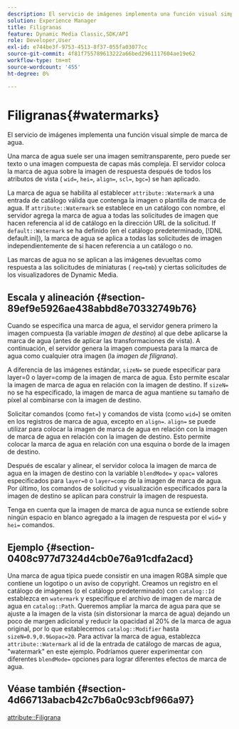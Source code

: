 ```yaml
---
description: El servicio de imágenes implementa una función visual simple de marca de agua.
solution: Experience Manager
title: Filigranas
feature: Dynamic Media Classic,SDK/API
role: Developer,User
exl-id: e744be3f-9753-4513-8f37-055fa03077cc
source-git-commit: 4f81f755789613222a66bed2961117604ae19e62
workflow-type: tm+mt
source-wordcount: '455'
ht-degree: 0%

---
```


# Filigranas{#watermarks}

El servicio de imágenes implementa una función visual simple de marca de agua.

Una marca de agua suele ser una imagen semitransparente, pero puede ser texto o una imagen compuesta de capas más compleja. El servidor coloca la marca de agua sobre la imagen de respuesta después de todos los atributos de vista ( `wid=`, `hei=`, `align=`, `scl=`, `bgc=`) se han aplicado.

La marca de agua se habilita al establecer `attribute::Watermark` a una entrada de catálogo válida que contenga la imagen o plantilla de marca de agua. If `attribute::Watermark` se establece en un catálogo con nombre, el servidor agrega la marca de agua a todas las solicitudes de imagen que hacen referencia al id de catálogo en la dirección URL de la solicitud. If `default::Watermark` se ha definido (en el catálogo predeterminado, [!DNL default.ini]), la marca de agua se aplica a todas las solicitudes de imagen independientemente de si hacen referencia a un catálogo o no.

Las marcas de agua no se aplican a las imágenes devueltas como respuesta a las solicitudes de miniaturas ( `req=tmb`) y ciertas solicitudes de los visualizadores de Dynamic Media.

## Escala y alineación {#section-89ef9e5926ae438abbd8e70332749b76}

Cuando se especifica una marca de agua, el servidor genera primero la imagen compuesta (la variable *imagen de destino*) al que debe aplicarse la marca de agua (antes de aplicar las transformaciones de vista). A continuación, el servidor genera la imagen compuesta para la marca de agua como cualquier otra imagen (la *imagen de filigrana*).

A diferencia de las imágenes estándar, `sizeN=` se puede especificar para layer=0 o layer=comp de la imagen de marca de agua. Esto permite escalar la imagen de marca de agua en relación con la imagen de destino. If `sizeN=` no se ha especificado, la imagen de marca de agua mantiene su tamaño de píxel al combinarse con la imagen de destino.

Solicitar comandos (como `fmt=`) y comandos de vista (como `wid=`) se omiten en los registros de marca de agua, excepto en `align=`. `align=` se puede utilizar para colocar la imagen de marca de agua en relación con la imagen de marca de agua en relación con la imagen de destino. Esto permite colocar la marca de agua en relación con una esquina o borde de la imagen de destino.

Después de escalar y alinear, el servidor coloca la imagen de marca de agua en la imagen de destino con la variable `blendMode=` y `opac=` valores especificados para `layer=0` o `layer=comp` de la imagen de marca de agua. Por último, los comandos de solicitud y visualización especificados para la imagen de destino se aplican para construir la imagen de respuesta.

Tenga en cuenta que la imagen de marca de agua nunca se extiende sobre ningún espacio en blanco agregado a la imagen de respuesta por el `wid=` y `hei=` comandos.

## Ejemplo {#section-0408c977d7324d4cb0e76a91cdfa2acd}

Una marca de agua típica puede consistir en una imagen RGBA simple que contiene un logotipo o un aviso de copyright. Creamos un registro en el catálogo de imágenes (o el catálogo predeterminado) con `catalog::Id` establezca en `watermark` y especifique el archivo de imagen de marca de agua en `catalog::Path`. Queremos ampliar la marca de agua para que se ajuste a la imagen de la vista (sin distorsionar la marca de agua) dejando un poco de margen adicional y reducir la opacidad al 20% de la marca de agua original, por lo que establecemos `catalog::Modifier` hasta `sizeN=0.9,0.9&opac=20`. Para activar la marca de agua, establezca `attribute::Watermark` al id de la entrada de catálogo de marcas de agua, &quot;watermark&quot; en este ejemplo. Podríamos querer experimentar con diferentes `blendMode=` opciones para lograr diferentes efectos de marca de agua.

## Véase también {#section-4d66713abacb42c7b6a0c93cbf966a97}

[attribute::Filigrana](../../../../../is-api/image-catalog/image-serving-api-ref/c-image-catalog-reference/c-attributes-reference/r-watermark.md#reference-942b50acb2dd43a5ae498dc41ea9ac9b)
